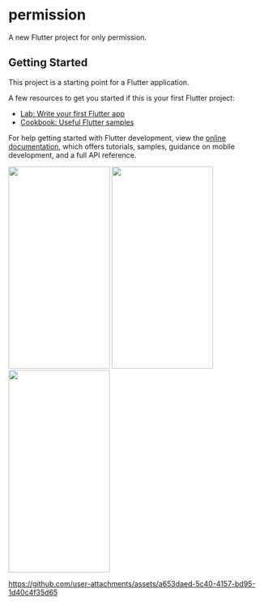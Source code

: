 # permission

A new Flutter project for only permission.

## Getting Started

This project is a starting point for a Flutter application.

A few resources to get you started if this is your first Flutter project:

- [Lab: Write your first Flutter app](https://docs.flutter.dev/get-started/codelab)
- [Cookbook: Useful Flutter samples](https://docs.flutter.dev/cookbook)

For help getting started with Flutter development, view the
[online documentation](https://docs.flutter.dev/), which offers tutorials,
samples, guidance on mobile development, and a full API reference.
<p>



<img src="https://github.com/user-attachments/assets/ef2fdf3c-406e-402c-a7e6-1c1c3d549cdf"  height="400px"  width="200px" />
<img src="https://github.com/user-attachments/assets/4d218b9c-142c-42bd-b1af-12479097c946"  height="400px"  width="200px" />
<img src="https://github.com/user-attachments/assets/bdb71474-28c1-4ea7-a7c5-662ff19d099d"  height="400px"  width="200px" />


https://github.com/user-attachments/assets/a653daed-5c40-4157-bd95-1d40c4f35d65



</p>
